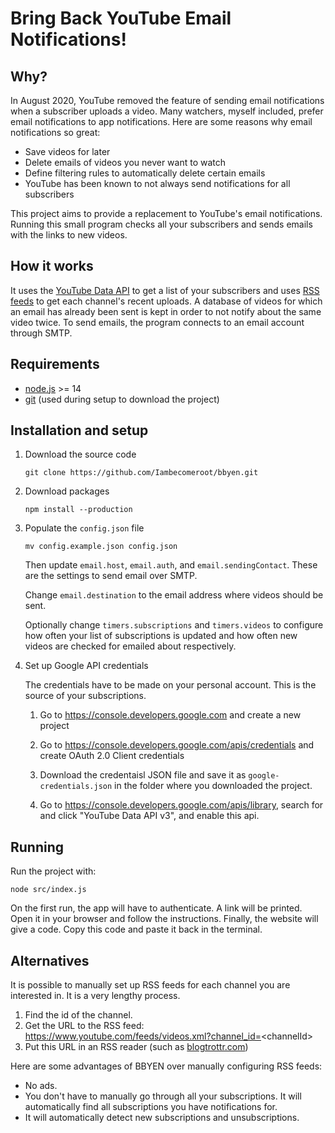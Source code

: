 # Bring Back YouTube Email Notifications!

## Why?

In August 2020, YouTube removed the feature of sending email notifications when a subscriber uploads a video. Many watchers, myself included, prefer email notifications to app notifications. Here are some reasons why email notifications so great:

- Save videos for later
- Delete emails of videos you never want to watch
- Define filtering rules to automatically delete certain emails
- YouTube has been known to not always send notifications for all subscribers

This project aims to provide a replacement to YouTube's email notifications. Running this small program checks all your subscribers and sends emails with the links to new videos.

## How it works

It uses the [YouTube Data API](https://developers.google.com/youtube/v3/) to get a list of your subscribers and uses [RSS feeds](https://support.google.com/youtube/answer/6224202?hl=en) to get each channel's recent uploads. A database of videos for which an email has already been sent is kept in order to not notify about the same video twice. To send emails, the program connects to an email account through SMTP.

## Requirements

- [node.js](https://nodejs.org/en/) >= 14
- [git](https://git-scm.com/) (used during setup to download the project)

## Installation and setup

1. Download the source code

	```
	git clone https://github.com/Iambecomeroot/bbyen.git
	```

1. Download packages

	```
	npm install --production
	```

1. Populate the `config.json` file

	```
	mv config.example.json config.json
	```

	Then update `email.host`, `email.auth`, and `email.sendingContact`. These are the settings to send email over SMTP.

	Change `email.destination` to the email address where videos should be sent.

	Optionally change `timers.subscriptions` and `timers.videos` to configure how often your list of subscriptions is updated and how often new videos are checked for emailed about respectively.

1. Set up Google API credentials

	The credentials have to be made on your personal account. This is the source of your subscriptions.

	1. Go to https://console.developers.google.com and create a new project

	1. Go to https://console.developers.google.com/apis/credentials and create OAuth 2.0 Client credentials

	1. Download the credentaisl JSON file and save it as `google-credentials.json` in the folder where you downloaded the project.

	1. Go to https://console.developers.google.com/apis/library, search for and click "YouTube Data API v3", and enable this api.

## Running

Run the project with:
```
node src/index.js
```

On the first run, the app will have to authenticate. A link will be printed. Open it in your browser and follow the instructions. Finally, the website will give a code. Copy this code and paste it back in the terminal.

## Alternatives

It is possible to manually set up RSS feeds for each channel you are interested in. It is a very lengthy process.

1. Find the id of the channel.
1. Get the URL to the RSS feed: https://www.youtube.com/feeds/videos.xml?channel_id=<channelId\>
1. Put this URL in an RSS reader (such as [blogtrottr.com](https://blogtrottr.com))

Here are some advantages of BBYEN over manually configuring RSS feeds:

- No ads.
- You don't have to manually go through all your subscriptions. It will automatically find all subscriptions you have notifications for.
- It will automatically detect new subscriptions and unsubscriptions.
